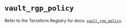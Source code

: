 # `vault_rgp_policy`

Refer to the Terraform Registry for docs: [`vault_rgp_policy`](https://registry.terraform.io/providers/hashicorp/vault/5.1.0/docs/resources/rgp_policy).
